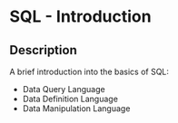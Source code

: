 # SQL - Introduction
## Description
A brief introduction into the basics of SQL:
- Data Query Language
- Data Definition Language
- Data Manipulation Language
